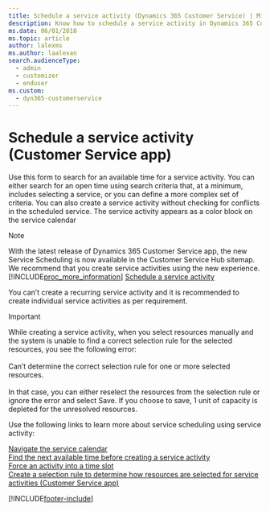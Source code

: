 ```yaml
---
title: Schedule a service activity (Dynamics 365 Customer Service) | MicrosoftDocs
description: Know how to schedule a service activity in Dynamics 365 Customer Service
ms.date: 06/01/2018
ms.topic: article
author: lalexms
ms.author: laalexan
search.audienceType: 
  - admin
  - customizer
  - enduser
ms.custom: 
  - dyn365-customerservice
---
```


# Schedule a service activity (Customer Service app)

Use this form to search for an available time for a service activity. You can either search for an open time using search criteria that, at a minimum, includes selecting a service, or you can define a more complex set of criteria. You can also create a service activity without checking for conflicts in the scheduled service. The service activity appears as a color block on the service calendar  
 
> [!NOTE]
> With the latest release of Dynamics 365 Customer Service app, the new Service Scheduling is now available in the Customer Service Hub sitemap. We recommend that you create service activities using the new experience. [!INCLUDE[proc_more_information](../../includes/proc-more-information.md)] [Schedule a service activity](schedule-service-activity-csh.md)

You can’t create a recurring service activity and it is recommended to create individual service activities as per requirement. 

> [!IMPORTANT]
> While creating a service activity, when you select resources manually and the system is unable to find a correct selection rule for the selected resources, you see the following error: </br>  </br>
Can’t determine the correct selection rule for one or more selected resources. </br> </br>
In that case, you can either reselect the resources from the selection rule or ignore the error and select Save. If you choose to save, 1 unit of capacity is depleted for the unresolved resources.

Use the following links to learn more about service scheduling using service activity:
 
[Navigate the service calendar](navigate-service-calendar-cs-app.md)<br/>
[Find the next available time before creating a service activity](find-next-available-time-before-create-service-activity-cs-app.md)<br/>
[Force an activity into a time slot](../administer/create-service-activity-without-checking-conflicts-cs-app.md) <br/>
[Create a selection rule to determine how resources are selected for service activities (Customer Service app)](../administer/create-simple-selection-rule.md)


[!INCLUDE[footer-include](../../includes/footer-banner.md)]
